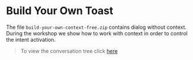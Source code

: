 
# Build Your Own Toast

The file `build-your-own-context-free.zip` contains dialog without context. During the workshop we show how to work with context in order to control the intent activation.

> To view the conversation tree click [here](https://bit.ly/2IR3GVh)
